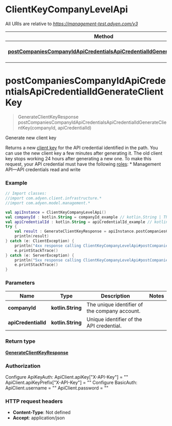 # ClientKeyCompanyLevelApi

All URIs are relative to *https://management-test.adyen.com/v3*

Method | HTTP request | Description
------------- | ------------- | -------------
[**postCompaniesCompanyIdApiCredentialsApiCredentialIdGenerateClientKey**](ClientKeyCompanyLevelApi.md#postCompaniesCompanyIdApiCredentialsApiCredentialIdGenerateClientKey) | **POST** /companies/{companyId}/apiCredentials/{apiCredentialId}/generateClientKey | Generate new client key


<a name="postCompaniesCompanyIdApiCredentialsApiCredentialIdGenerateClientKey"></a>
# **postCompaniesCompanyIdApiCredentialsApiCredentialIdGenerateClientKey**
> GenerateClientKeyResponse postCompaniesCompanyIdApiCredentialsApiCredentialIdGenerateClientKey(companyId, apiCredentialId)

Generate new client key

Returns a new [client key](https://docs.adyen.com/development-resources/client-side-authentication#how-it-works) for the API credential identified in the path. You can use the new client key a few minutes after generating it. The old client key stops working 24 hours after generating a new one.  To make this request, your API credential must have the following [roles](https://docs.adyen.com/development-resources/api-credentials#api-permissions): * Management API—API credentials read and write

### Example
```kotlin
// Import classes:
//import com.adyen.client.infrastructure.*
//import com.adyen.model.management.*

val apiInstance = ClientKeyCompanyLevelApi()
val companyId : kotlin.String = companyId_example // kotlin.String | The unique identifier of the company account.
val apiCredentialId : kotlin.String = apiCredentialId_example // kotlin.String | Unique identifier of the API credential.
try {
    val result : GenerateClientKeyResponse = apiInstance.postCompaniesCompanyIdApiCredentialsApiCredentialIdGenerateClientKey(companyId, apiCredentialId)
    println(result)
} catch (e: ClientException) {
    println("4xx response calling ClientKeyCompanyLevelApi#postCompaniesCompanyIdApiCredentialsApiCredentialIdGenerateClientKey")
    e.printStackTrace()
} catch (e: ServerException) {
    println("5xx response calling ClientKeyCompanyLevelApi#postCompaniesCompanyIdApiCredentialsApiCredentialIdGenerateClientKey")
    e.printStackTrace()
}
```

### Parameters

Name | Type | Description  | Notes
------------- | ------------- | ------------- | -------------
 **companyId** | **kotlin.String**| The unique identifier of the company account. |
 **apiCredentialId** | **kotlin.String**| Unique identifier of the API credential. |

### Return type

[**GenerateClientKeyResponse**](GenerateClientKeyResponse.md)

### Authorization


Configure ApiKeyAuth:
    ApiClient.apiKey["X-API-Key"] = ""
    ApiClient.apiKeyPrefix["X-API-Key"] = ""
Configure BasicAuth:
    ApiClient.username = ""
    ApiClient.password = ""

### HTTP request headers

 - **Content-Type**: Not defined
 - **Accept**: application/json

